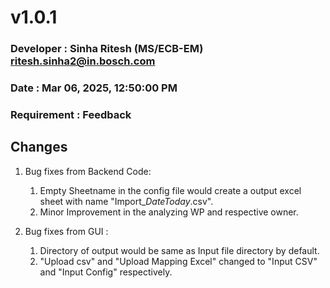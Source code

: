 # v1.0.1

   ### Developer : Sinha Ritesh (MS/ECB-EM) <ritesh.sinha2@in.bosch.com>
   ### Date : Mar 06, 2025, 12:50:00 PM
   ### Requirement : Feedback

   ## Changes
   1. Bug fixes from Backend Code:
      1. Empty Sheetname in the config file would create a output excel sheet with name "Import_*DateToday*.csv".
      2. Minor Improvement in the analyzing WP and respective owner.
   
   2. Bug fixes from GUI :
      1. Directory of output would be same as Input file directory by default.
      2. "Upload csv" and "Upload Mapping Excel" changed to "Input CSV" and "Input Config" respectively.
